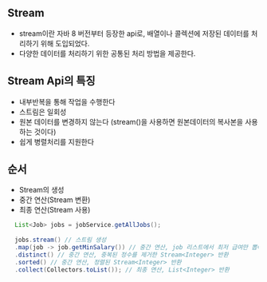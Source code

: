 ## Stream
- stream이란 자바 8 버전부터 등장한 api로, 배열이나 콜렉션에 저장된 데이터를 처리하기 위해 도입되었다. 
- 다양한 데이터를 처리하기 위한 공통된 처리 방법을 제공한다.

## Stream Api의 특징
- 내부반복을 통해 작업을 수행한다
- 스트림은 일회성
- 원본 데이터를 변경하지 않는다 (stream()을 사용하면 원본데이터의 복사본을 사용하는 것이다)
- 쉽게 병렬처리를 지원한다

## 순서
- Stream의 생성
- 중간 연산(Stream 변환)
- 최종 연산(Stream 사용)

```java
  List<Job> jobs = jobService.getAllJobs();
  
  jobs.stream() // 스트림 생성
  .map(job -> job.getMinSalary()) // 중간 연산, job 리스트에서 최저 급여만 뽑아낸 Stream<Integer 반환
  .distinct() // 중간 연산, 중복된 정수를 제거한 Stream<Integer> 반환
  .sorted() // 중간 연산, 정렬된 Stream<Integer> 반환
  .collect(Collectors.toList()); // 최종 연산, List<Integer> 반환
```
